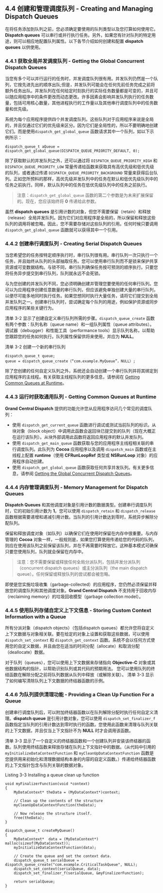 ## 4.4 创建和管理调度队列 - Creating and Managing Dispatch Queues
在将任务添加到队列之前，您必须确定要使用的队列类型以及您打算如何使用它。**Dispatch queues** 可以串行或并行执行任务。另外，如果您有针对队列的特定用途，则可以相应地配置队列属性。以下各节介绍如何创建和配置 **dispatch queues** 以供使用。

### 4.4.1 获取全局并发调度队列 - Getting the Global Concurrent Dispatch Queues
当您有多个可以并行运行的任务时，并发调度队列很有用。并发队列仍然是一个队列，它按先进先出的顺序出队;但是，并发队列可能会在任何先前任务完成之前将额外任务出队。并发队列在任何给定时刻执行的实际任务数量都是可变的，并且可以随应用程序中的条件更改而动态更改。许多因素会影响并发队列执行的任务数量，包括可用核心数量，其他进程执行的工作量以及其他串行调度队列中的任务数量和优先级。

系统为每个应用程序提供四个并发调度队列。这些队列对于应用程序来说是全局的，并且仅通过它们的优先级来区分。因为它们是全局性的，所以不要明确地创建它们。而是使用`dispatch_get_global_queue` 函数请求其中一个队列，如以下示例所示：

```
dispatch_queue_t aQueue = dispatch_get_global_queue(DISPATCH_QUEUE_PRIORITY_DEFAULT, 0);
```

除了获取默认的并发队列之外，还可以通过将 `DISPATCH_QUEUE_PRIORITY_HIGH` 和`DISPATCH_QUEUE_PRIORITY_LOW` 常量传递给函数来获取具有高优先级和低优先级的队列，或者通过传递 `DISPATCH_QUEUE_PRIORITY_BACKGROUND` 常量来获得后台队列。正如您所预料的那样，高优先级并发队列中的任务在默认和低优先级队列中的任务之前执行。同样，默认队列中的任务在低优先级队列中的任务之前执行。

> 注意：`dispatch_get_global_queue` 函数的第二个参数是为未来扩展保留的。现在，您应该始终将 **0** 传递给此参数。

虽然 **dispatch queues** 是引用计数的对象，但您不需要保留（retain）和释放（release）全局并发队列。因为它们对应用程序是全局的，所以保留和释放这些队列的调用将被忽略。因此，您不需要存储对这些队列的引用。任何时候只要调用 `dispatch_get_global_queue` 函数就可以获得其中一个引用。

### 4.4.2 创建串行调度队列 - Creating Serial Dispatch Queues
当您希望您的任务按特定顺序执行时，串行队列很有用。串行队列一次只执行一个任务，并且始终从队列的头部抽取任务。您可以使用串行队列而不是锁来保护共享资源或可变数据结构。与锁不同，串行队列确保任务按可预测的顺序执行。只要您将任务异步提交到串行队列，队列就永远不会死锁。

与为您创建的并发队列不同，您必须明确创建并管理您要使用的任何串行队列。您可以为应用程序创建任意数量的串行队列，但应该避免单独创建大量的串行队列，以便尽可能多地同时执行任务。如果您想同时执行大量任务，请将它们提交到全局并发队列之一。创建串行队列时，尝试确定每个队列的用途，例如保护资源或同步应用程序的某些关键行为。

清单 3-2 显示了创建自定义串行队列所需的步骤。`dispatch_queue_create` 函数有两个参数：队列名称（queue name）和一组队列属性（queue attributes）。调试器（debugger）和性能工具（performance tools）显示队列名称，以帮助您跟踪您的任务如何执行。队列属性保留供将来使用，并应为 **NULL**。

清单 3-2 创建一个新的串行队列

```
dispatch_queue_t queue;
queue = dispatch_queue_create（“com.example.MyQueue”，NULL）;
```

除了您创建的任何自定义队列之外，系统还会自动创建一个串行队列并将其绑定到应用程序的主线程。有关获取主线程队列的更多信息，请参阅在 [Getting Common Queues at Runtime](https://developer.apple.com/library/content/documentation/General/Conceptual/ConcurrencyProgrammingGuide/OperationQueues/OperationQueues.html#//apple_ref/doc/uid/TP40008091-CH102-SW3)。

### 4.4.3 运行时获取通用队列 - Getting Common Queues at Runtime
**Grand Central Dispatch** 提供的功能允许您从应用程序访问几个常见的调度队列：

* 使用 `dispatch_get_current_queue` 函数进行调试或测试当前队列的标识。从块对象（block object）中调用此函数会返回块已提交到的队列（现在大概正在运行该队列）。从块外部调用此函数将返回应用程序的默认并发队列。
* 使用 `dispatch_get_main_queue` 函数获取与您的应用程序主线程相关联的串行调度队列。此队列为 **Cocoa** 应用程序以及调用 `dispatch_main` 函数或在主线程上配置 **runtime**（使用 **CFRunLoopRef** 类型或 **NSRunLoop** 对象）的应用程序自动创建。
* 使用 `dispatch_get_global_queue` 函数获取任何共享并发队列。有关更多信息，请参阅 [Getting the Global Concurrent Dispatch Queues](https://developer.apple.com/library/content/documentation/General/Conceptual/ConcurrencyProgrammingGuide/OperationQueues/OperationQueues.html#//apple_ref/doc/uid/TP40008091-CH102-SW5)。

### 4.4.4 内存管理调度队列 - Memory Management for Dispatch Queues

**Dispatch Queues** 和其他调度对象是引用计数的数据类型。创建串行调度队列时，它的初始引用计数为 **1**。您可以使用 `dispatch_retain` 和 `dispatch_release` 函数根据需要递增和递减引用计数。当队列的引用计数达到零时，系统异步解除分配队列。

保留和释放调度对象（如队列）以确保它们在使用时保留在内存中很重要。与内存管理的 **Cocoa** 对象一样，一般规则是，如果您打算使用传递给您的代码的队列，则应在使用该队列之前保留该队列，并在不再需要时释放它。这种基本模式可确保只要您使用队列，队列就会保留在内存中。

> 注意：您不需要保留或释放任何全局分派队列，包括并发分派队列（concurrent dispatch queues）或主分派队列（the main dispatch queue）。任何保留或释放队列的尝试都会被忽略。

即使是您实施垃圾收集（garbage-collected）的应用程序，您仍然必须保留并释放您的调度队列和其他调度对象。**Grand Central Dispatch** 不支持用于回收内存（reclaiming memory）的垃圾回收模型（garbage collection model）。

### 4.4.5 使用队列存储自定义上下文信息 - Storing Custom Context Information with a Queue
所有分派对象（dispatch objects）（包括dispatch queues）都允许您将自定义上下文数据与对象相关联。要在给定的对象上设置和获取这些数据，可以使用`dispatch_set_context` 和 `dispatch_get_context` 函数。系统不会以任何方式使用您的自定义数据，并且由您在适当的时间分配（allocate）和取消分配（deallocate）数据。

对于队列（queues），您可以使用上下文数据来存储指向 **Objective-C** 对象或其他数据结构的指针，以帮助识别队列或其代码的预期用法。 您可以使用队列的终结函数在解除分配之前将队列数据从队列中释放（或解除关联）。 清单 3-3 显示了如何编写清除队列上下文数据的终结器函数的示例。

### 4.4.6 为队列提供清理功能 - Providing a Clean Up Function For a Queue
创建串行调度队列后，可以附加终结器函数以在队列解除分配时执行任何自定义清理。**dispatch queue** 是引用计数对象，您可以使用 `dispatch_set_finalizer_f` 函数指定当队列的引用计数达到零时执行的函数。您使用此函数来清理与队列关联的上下文数据，并且仅当上下文指针不为 **NULL** 时才会调用该函数。

清单 3-3 显示了一个自定义的终结器函数和一个创建队列并安装该终结器的函数。队列使用终结函数来释放存储在队列上下文指针中的数据。（从代码中引用的`myInitializeDataContextFunction` 和 `myCleanUpDataContextFunction` 函数是您提供用来初始化和清理数据结构本身的内容的自定义函数。）传递给终结器函数的上下文指针包含与队列关联的数据对象。

Listing 3-3  Installing a queue clean up function

```
void myFinalizerFunction(void *context)
{
    MyDataContext* theData = (MyDataContext*)context;
 
    // Clean up the contents of the structure
    myCleanUpDataContextFunction(theData);
 
    // Now release the structure itself.
    free(theData);
}
 
dispatch_queue_t createMyQueue()
{
    MyDataContext*  data = (MyDataContext*) malloc(sizeof(MyDataContext));
    myInitializeDataContextFunction(data);
 
    // Create the queue and set the context data.
    dispatch_queue_t serialQueue = dispatch_queue_create("com.example.CriticalTaskQueue", NULL);
    dispatch_set_context(serialQueue, data);
    dispatch_set_finalizer_f(serialQueue, &myFinalizerFunction);
 
    return serialQueue;
}
```
